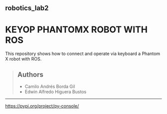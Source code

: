 ## robotics_lab2
# KEYOP PHANTOMX ROBOT WITH ROS


This repository shows how to connect and operate via keyboard a Phantom X robot with ROS.

> ## Authors
> 
> - Camilo Andrés Borda Gil
> - Edwin Alfredo Higuera Bustos

---


https://pypi.org/project/py-console/